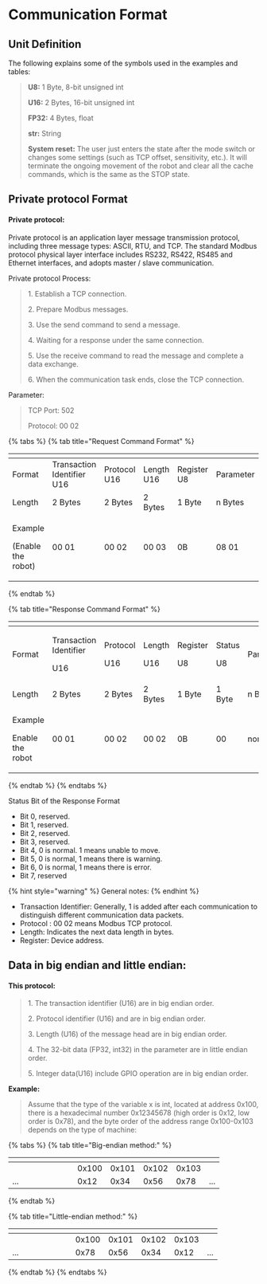 # Communication Format

## Unit Definition <a href="#_toc8023" id="_toc8023"></a>

The following explains some of the symbols used in the examples and tables:

> **U8:** 1 Byte, 8-bit unsigned int
>
> **U16:** 2 Bytes, 16-bit unsigned int
>
> **FP32:** 4 Bytes, float
>
> **str:** String
>
> **System reset:** The user just enters the state after the mode switch or changes some settings (such as TCP offset, sensitivity, etc.). It will terminate the ongoing movement of the robot and clear all the cache commands, which is the same as the STOP state.

## Private protocol Format <a href="#_toc23244" id="_toc23244"></a>

#### Private protocol:

Private protocol is an application layer message transmission protocol, including three message types: ASCII, RTU, and TCP. The standard Modbus protocol physical layer interface includes RS232, RS422, RS485 and Ethernet interfaces, and adopts master / slave communication.

Private protocol Process:

> 1\. Establish a TCP connection.
>
> 2\. Prepare Modbus messages.
>
> 3\. Use the send command to send a message.
>
> 4\. Waiting for a response under the same connection.
>
> 5\. Use the receive command to read the message and complete a data exchange.
>
> 6\. When the communication task ends, close the TCP connection.

Parameter:

> TCP Port: 502
>
> Protocol: 00 02

{% tabs %}
{% tab title="Request Command Format" %}
<table data-header-hidden><thead><tr><th></th><th width="147"></th><th width="108"></th><th width="103"></th><th></th><th></th></tr></thead><tbody><tr><td>Format</td><td>Transaction Identifier U16</td><td>Protocol<br>U16</td><td>Length U16</td><td>Register <br>U8</td><td><p>Parameter</p><p></p></td></tr><tr><td>Length</td><td>2 Bytes</td><td>2 Bytes</td><td>2 Bytes</td><td>1 Byte</td><td>n Bytes</td></tr><tr><td><p>Example</p><p>(Enable the robot)</p></td><td>00 01</td><td>00 02</td><td>00 03</td><td>0B</td><td>08 01</td></tr></tbody></table>
{% endtab %}

{% tab title="Response Command Format" %}
<table data-header-hidden><thead><tr><th width="154"></th><th width="130"></th><th width="103"></th><th width="98"></th><th></th><th width="86"></th><th></th></tr></thead><tbody><tr><td>Format</td><td><p>Transaction Identifier</p><p>U16</p></td><td><p>Protocol</p><p>U16</p></td><td><p>Length</p><p>U16</p></td><td><p>Register</p><p>U8</p></td><td><p>Status</p><p>U8</p></td><td><p>Parameters</p><p></p></td></tr><tr><td>Length</td><td>2 Bytes</td><td>2 Bytes</td><td>2 Bytes</td><td>1 Byte</td><td>1 Byte</td><td>n Bytes</td></tr><tr><td><p>Example</p><p>Enable the robot</p></td><td>00 01</td><td>00 02</td><td>00 02</td><td>0B</td><td>00</td><td>none</td></tr></tbody></table>
{% endtab %}
{% endtabs %}

Status Bit of the Response Format

* Bit 0,  reserved.
* Bit 1, reserved.
* Bit 2, reserved.
* Bit 3, reserved.
* Bit 4, 0 is normal. 1 means unable to move.
* Bit 5, 0 is normal, 1 means there is warning.&#x20;
* Bit 6, 0 is normal, 1 means there is error.
* Bit 7, reserved

{% hint style="warning" %}
General notes:
{% endhint %}

* Transaction Identifier: Generally, 1 is added after each communication to distinguish different communication data packets.
* Protocol : 00 02 means Modbus TCP protocol.
* Length: Indicates the next data length in bytes.
* Register: Device address.

## **Data in big endian and little endian:**

#### This  protocol:

> 1\. The transaction identifier (U16) are in big endian order.
>
> 2\. Protocol identifier (U16) and are in big endian order.
>
> 3\. Length (U16) of the message head are in big endian order.
>
> 4\. The 32-bit data (FP32, int32) in the parameter are in little endian order.
>
> 5\. Integer data(U16) include GPIO operation are in big endian order.



**Example:**

> Assume that the type of the variable x is int, located at address 0x100, there is a hexadecimal number 0x12345678 (high order is 0x12, low order is 0x78), and the byte order of the address range 0x100-0x103 depends on the type of machine:

{% tabs %}
{% tab title="Big-endian method:" %}
<table data-header-hidden><thead><tr><th width="115"></th><th></th><th></th><th></th><th></th><th></th></tr></thead><tbody><tr><td></td><td>0x100</td><td>0x101</td><td>0x102</td><td>0x103</td><td></td></tr><tr><td>...</td><td>0x12</td><td>0x34</td><td>0x56</td><td>0x78</td><td>...</td></tr></tbody></table>
{% endtab %}

{% tab title="Little-endian method:" %}
<table data-header-hidden><thead><tr><th width="111"></th><th></th><th></th><th></th><th></th><th></th></tr></thead><tbody><tr><td></td><td>0x100</td><td>0x101</td><td>0x102</td><td>0x103</td><td></td></tr><tr><td>...</td><td>0x78</td><td>0x56</td><td>0x34</td><td>0x12</td><td>...</td></tr></tbody></table>
{% endtab %}
{% endtabs %}
